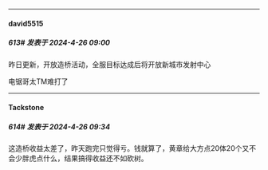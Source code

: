 ﻿
*****

####  david5515  
##### 613#       发表于 2024-4-26 09:00

昨日更新，开放造桥活动，全服目标达成后将开放新城市发射中心

电锯哥太TM难打了


*****

####  Tackstone  
##### 614#       发表于 2024-4-26 09:34

这造桥收益太差了，昨天跑完只觉得亏。钱就算了，黄章给大方点20体20个又不会少胖虎点什么，结果搞得收益还不如砍树。


